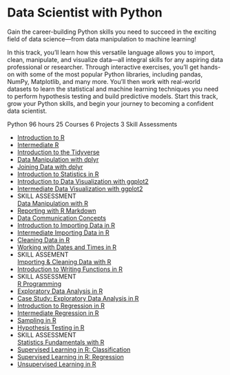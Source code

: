 # Data Scientist with Python

Gain the career-building Python skills you need to succeed in the exciting field of data science—from data manipulation to machine learning!

In this track, you’ll learn how this versatile language allows you to import, clean, manipulate, and visualize data—all integral skills for any aspiring data professional or researcher. Through interactive exercises, you’ll get hands-on with some of the most popular Python libraries, including pandas, NumPy, Matplotlib, and many more. You’ll then work with real-world datasets to learn the statistical and machine learning techniques you need to perform hypothesis testing and build predictive models. Start this track, grow your Python skills, and begin your journey to becoming a confident data scientist.

Python
96 hours
25 Courses
6 Projects
3 Skill Assessments

+ [Introduction to R](https://github.com/Torregu/DataCamp/tree/main/Courses/Introduction%20to%20R)
+ [Intermediate R](https://github.com/Torregu/DataCamp/tree/main/Courses/Intermediate%20R)
+ [Introduction to the Tidyverse](https://github.com/Torregu/DataCamp/tree/main/Courses/Introduction%20to%20the%20Tidyverse)
+ [Data Manipulation with dplyr](https://github.com/Torregu/DataCamp/tree/main/Courses/Data%20Manipulation%20with%20dplyr)
+ [Joining Data with dplyr](https://github.com/Torregu/DataCamp/tree/main/Courses/Joining%20Data%20with%20dplyr)
+ [Introduction to Statistics in R](https://github.com/Torregu/DataCamp/tree/main/Courses/Introduction%20to%20Statistics%20in%20R)
+ [Introduction to Data Visualization with ggplot2](https://github.com/Torregu/DataCamp/tree/main/Courses/Introduction%20to%20Data%20Visualization%20with%20ggplot2)
+ [Intermediate Data Visualization with ggplot2](https://github.com/Torregu/DataCamp/tree/main/Courses/Intermediate%20Data%20Visualization%20with%20ggplot2)
+ SKILL ASSESSMENT <br>
  [Data Manipulation with R](https://github.com/Torregu/DataCamp/tree/main/Assessments/Data%20Manipulation%20with%20R)
+ [Reporting with R Markdown](https://github.com/Torregu/DataCamp/tree/main/Courses/Reporting%20with%20R%20Markdown)
+ [Data Communication Concepts](https://github.com/Torregu/DataCamp/tree/main/Courses/Data%20Communication%20Concepts)
+ [Introduction to Importing Data in R](https://github.com/Torregu/DataCamp/tree/main/Courses/Introduction%20to%20Importing%20Data%20in%20R)
+ [Intermediate Importing Data in R](https://github.com/Torregu/DataCamp/tree/main/Courses/Intermediate%20Importing%20Data%20in%20R)
+ [Cleaning Data in R](https://github.com/Torregu/DataCamp/tree/main/Courses/Cleaning%20Data%20in%20R)
+ [Working with Dates and Times in R](https://github.com/Torregu/DataCamp/tree/main/Courses/Working%20with%20Dates%20and%20Times%20in%20R)
+ SKILL ASSEMENT <br> 
  [Importing & Cleaning Data with R](https://github.com/Torregu/DataCamp/tree/main/Assessments/Importing%20&%20Cleaning%20Data%20with%20R)
+ [Introduction to Writing Functions in R](https://github.com/Torregu/DataCamp/tree/main/Courses/Introduction%20to%20Writing%20Functions%20in%20R)
+ SKILL ASSESSMENT <br>
  [R Programming](https://github.com/Torregu/DataCamp/tree/main/Assessments/R%20Programming)
+ [Exploratory Data Analysis in R](https://github.com/Torregu/DataCamp/tree/main/Courses/Exploratory%20Data%20Analysis%20in%20R)
+ [Case Study: Exploratory Data Analysis in R](https://github.com/Torregu/DataCamp/tree/main/Courses/Case%20Study%20I%20Exploratory%20Data%20Analysis%20in%20R)
+ [Introduction to Regression in R](https://github.com/Torregu/DataCamp/tree/main/Courses/Introduction%20to%20Regression%20in%20R)
+ [Intermediate Regression in R](https://github.com/Torregu/DataCamp/tree/main/Courses/Intermediate%20Regression%20in%20R)
+ [Sampling in R](https://github.com/Torregu/DataCamp/tree/main/Courses/Sampling%20in%20R)
+ [Hypothesis Testing in R](https://github.com/Torregu/DataCamp/tree/main/Courses/Hypothesis%20Testing%20in%20R)
+ SKILL ASSESSMENT <br>
  [Statistics Fundamentals with R](https://github.com/Torregu/DataCamp/tree/main/Assessments/Statistics%20Fundamentals%20with%20R)
+ [Supervised Learning in R: Classification](https://github.com/Torregu/DataCamp/tree/main/Courses/Supervised%20Learning%20in%20R%20I%20Classification)
+ [Supervised Learning in R: Regression](https://github.com/Torregu/DataCamp/tree/main/Courses/Supervised%20Learning%20in%20R%20I%20Regression)
+ [Unsupervised Learning in R](https://github.com/Torregu/DataCamp/tree/main/Courses/Unsupervised%20Learning%20in%20R)
